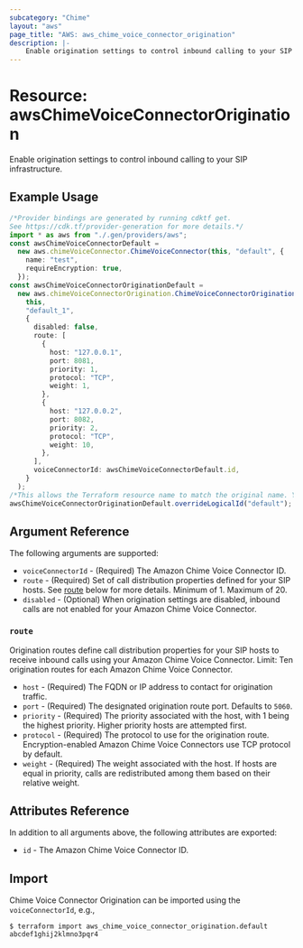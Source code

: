```yaml
---
subcategory: "Chime"
layout: "aws"
page_title: "AWS: aws_chime_voice_connector_origination"
description: |-
    Enable origination settings to control inbound calling to your SIP infrastructure.
---
```


# Resource: awsChimeVoiceConnectorOrigination

Enable origination settings to control inbound calling to your SIP infrastructure.

## Example Usage

```typescript
/*Provider bindings are generated by running cdktf get.
See https://cdk.tf/provider-generation for more details.*/
import * as aws from "./.gen/providers/aws";
const awsChimeVoiceConnectorDefault =
  new aws.chimeVoiceConnector.ChimeVoiceConnector(this, "default", {
    name: "test",
    requireEncryption: true,
  });
const awsChimeVoiceConnectorOriginationDefault =
  new aws.chimeVoiceConnectorOrigination.ChimeVoiceConnectorOrigination(
    this,
    "default_1",
    {
      disabled: false,
      route: [
        {
          host: "127.0.0.1",
          port: 8081,
          priority: 1,
          protocol: "TCP",
          weight: 1,
        },
        {
          host: "127.0.0.2",
          port: 8082,
          priority: 2,
          protocol: "TCP",
          weight: 10,
        },
      ],
      voiceConnectorId: awsChimeVoiceConnectorDefault.id,
    }
  );
/*This allows the Terraform resource name to match the original name. You can remove the call if you don't need them to match.*/
awsChimeVoiceConnectorOriginationDefault.overrideLogicalId("default");

```

## Argument Reference

The following arguments are supported:

* `voiceConnectorId` - (Required) The Amazon Chime Voice Connector ID.
* `route` - (Required) Set of call distribution properties defined for your SIP hosts. See [route](#route) below for more details. Minimum of 1. Maximum of 20.
* `disabled` - (Optional) When origination settings are disabled, inbound calls are not enabled for your Amazon Chime Voice Connector.

### `route`

Origination routes define call distribution properties for your SIP hosts to receive inbound calls using your Amazon Chime Voice Connector. Limit: Ten origination routes for each Amazon Chime Voice Connector.

* `host` - (Required) The FQDN or IP address to contact for origination traffic.
* `port` - (Required) The designated origination route port. Defaults to `5060`.
* `priority` - (Required) The priority associated with the host, with 1 being the highest priority. Higher priority hosts are attempted first.
* `protocol` - (Required) The protocol to use for the origination route. Encryption-enabled Amazon Chime Voice Connectors use TCP protocol by default.
* `weight` - (Required) The weight associated with the host. If hosts are equal in priority, calls are redistributed among them based on their relative weight.

## Attributes Reference

In addition to all arguments above, the following attributes are exported:

* `id` - The Amazon Chime Voice Connector ID.

## Import

Chime Voice Connector Origination can be imported using the `voiceConnectorId`, e.g.,

```console
$ terraform import aws_chime_voice_connector_origination.default abcdef1ghij2klmno3pqr4
```
